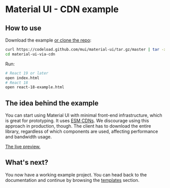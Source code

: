 # Material UI - CDN example

## How to use

Download the example [or clone the repo](https://github.com/mui/material-ui):

```bash
curl https://codeload.github.com/mui/material-ui/tar.gz/master | tar -xz --strip=2  material-ui-master/examples/material-ui-via-cdn
cd material-ui-via-cdn
```

Run:

```bash
# React 19 or later
open index.html
# React 18
open react-18-example.html
```

## The idea behind the example

You can start using Material UI with minimal front-end infrastructure, which is great for prototyping. It uses [ESM CDNs](https://esm.sh/).
We discourage using this approach in production, though.
The client has to download the entire library, regardless of which components are used, affecting performance and bandwidth usage.

<!-- #default-branch-switch -->

[The live preview.](https://raw.githack.com/mui/material-ui/master/examples/material-ui-via-cdn/index.html)

## What's next?

<!-- #default-branch-switch -->

You now have a working example project.
You can head back to the documentation and continue by browsing the [templates](https://next.mui.com/material-ui/getting-started/templates/) section.
